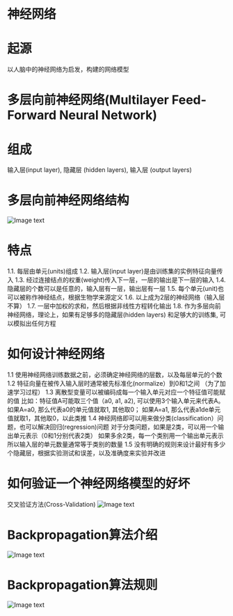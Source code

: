# 神经网络


# 起源
以人脑中的神经网络为启发，构建的网络模型


# 多层向前神经网络(Multilayer Feed-Forward Neural Network)

# 组成
输入层(input layer), 隐藏层 (hidden layers), 输入层 (output layers)

# 多层向前神经网络结构
![Image text](神经网络结构示意图.png)

# 特点
1.1. 每层由单元(units)组成
1.2. 输入层(input layer)是由训练集的实例特征向量传入
1.3. 经过连接结点的权重(weight)传入下一层，一层的输出是下一层的输入
1.4. 隐藏层的个数可以是任意的，输入层有一层，输出层有一层
1.5. 每个单元(unit)也可以被称作神经结点，根据生物学来源定义
1.6. 以上成为2层的神经网络（输入层不算）
1.7. 一层中加权的求和，然后根据非线性方程转化输出
1.8. 作为多层向前神经网络，理论上，如果有足够多的隐藏层(hidden layers) 和足够大的训练集,
     可以模拟出任何方程


# 如何设计神经网络
1.1 使用神经网络训练数据之前，必须确定神经网络的层数，以及每层单元的个数
1.2 特征向量在被传入输入层时通常被先标准化(normalize）到0和1之间 （为了加速学习过程）
1.3 离散型变量可以被编码成每一个输入单元对应一个特征值可能赋的值
    比如：特征值A可能取三个值（a0, a1, a2), 可以使用3个输入单元来代表A。
         如果A=a0, 那么代表a0的单元值就取1, 其他取0；
         如果A=a1, 那么代表a1de单元值就取1，其他取0，以此类推
1.4 神经网络即可以用来做分类(classification）问题，也可以解决回归(regression)问题
    对于分类问题，如果是2类，可以用一个输出单元表示（0和1分别代表2类）
                如果多余2类，每一个类别用一个输出单元表示
    所以输入层的单元数量通常等于类别的数量
1.5 没有明确的规则来设计最好有多少个隐藏层，根据实验测试和误差，以及准确度来实验并改进



# 如何验证一个神经网络模型的好坏
交叉验证方法(Cross-Validation)
![Image text](交叉验证方法示意图.jpg)


# Backpropagation算法介绍
![Image text](Backpropagation算法介绍.png)


# Backpropagation算法规则
![Image text](Backpropagation算法规则.png)